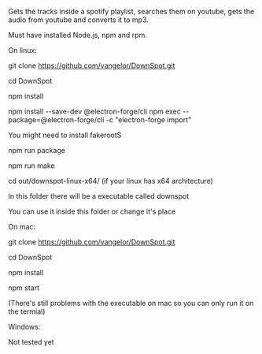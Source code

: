 Gets the tracks inside a spotify playlist, searches them on youtube, gets the audio from youtube and converts it to mp3.

Must have installed Node.js, npm and rpm.

On linux:

git clone https://github.com/vangelor/DownSpot.git

cd DownSpot

npm install

npm install --save-dev @electron-forge/cli
npm exec --package=@electron-forge/cli -c "electron-forge import"

You might need to install fakerootS

npm run package

npm run make

cd out/downspot-linux-x64/  (if your linux has x64 architecture)

In this folder there will be a executable called downspot

You can use it inside this folder or change it's place

On mac:

git clone https://github.com/vangelor/DownSpot.git

cd DownSpot

npm install

npm start

(There's still problems with the executable on mac so you can only run it on the termial)

Windows:

Not tested yet
